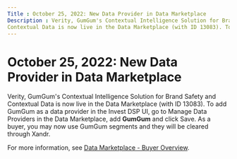```yaml
---
Title : October 25, 2022: New Data Provider in Data Marketplace
Description : Verity, GumGum's Contextual Intelligence Solution for Brand Safety and
Contextual Data is now live in the Data Marketplace (with ID 13083). To
---
```



# October 25, 2022: New Data Provider in Data Marketplace



Verity, GumGum's Contextual Intelligence Solution for Brand Safety and
Contextual Data is now live in the Data Marketplace (with ID 13083). To
add GumGum as a data provider in the Invest DSP
UI, go to Manage Data Providers in
the Data Marketplace, add **GumGum** and click
Save. As a buyer, you may now use
GumGum segments and they will be cleared through
Xandr.

For more information, see
<a href="data-marketplace-buyer-overview.md" class="xref">Data
Marketplace - Buyer Overview</a>.




